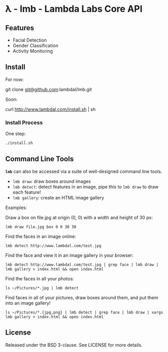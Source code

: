 λ - lmb - Lambda Labs Core API
======

## Features

- Facial Detection
- Gender Classification
- Activity Monitoring

## Install

For now:

git clone git@github.com:lambdal/lmb.git

Soon:

curl http://www.lambdal.com/install.sh | sh

### Install Process

One step:

```bash
./install.sh
```


## Command Line Tools

**```lmb```** can also be accessed via a suite of well-designed command line tools.

- ```lmb draw```: draw boxes around images
- ```lmb detect```: detect features in an image, pipe this to ```lmb draw``` to draw each feature!
- ```lmb gallery```: create an HTML image gallery

Examples:

Draw a box on file.jpg at origin (0, 0) with a width and height of 30 px:
```
lmb draw file.jpg box 0 0 30 30
```

Find the faces in an image online:
```
lmb detect http://www.lambdal.com/test.jpg
```

Find the face and view it in an image gallery in your browser:
```
lmb detect http://www.lambdal.com/test.jpg | grep face | lmb draw | lmb gallery > index.html && open index.html
```

Find the faces in all your photos:
```
ls ~/Pictures/*.jpg | lmb detect
```

Find faces in all of your pictures, draw boxes around them, and put them into an image gallery!
```
ls ~/Pictures/*.{jpg,png} | lmb detect | grep face | lmb draw | xargs lmb gallery > index.html && open index.html
```



## License

Released under the BSD 3-clause. See LICENSE for more details.
